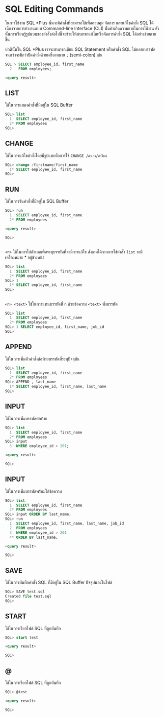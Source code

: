 # SQL Editing Commands

ในการใช้งาน SQL *Plus นั้นจะมีคำสั่งที่สามารถใช้เพื่อควบคุม จัดการ และแก้ไขคำสั่ง SQL ได้ เนื่องจากการทำงานแบบ Command-line Interface (CLI) นั้นทำเกิดความยากในการใช้งาน ดังนั้นการเรียนรู้รูปแบบของคำสั่งต่อไปนี้จะช่วยให้สามารถแก้ไขหรือจัดการคำสั่ง SQL ได้อย่างง่ายดายขึ้น

ปกตินั้นใน SQL *Plus เราจะสามารถเขียน SQL Statement หรือคำสั่ง SQL ได้หลายบรรทัดจนกว่าจะมีกว่าปิดคำสั่งด้วยเครื่องหมาย `;` (semi-colon) เช่น

```sql
SQL > SELECT employee_id, first_name
  2   FROM employees;

<query result>
```

## LIST

ใช้ในการแสดงคำสั่งที่มีอยู่ใน SQL Buffer

```sql
SQL> list
  1  SELECT employee_id, first_name
  2* FROM employees
SQL> 
```

## CHANGE

ใช้ในการแก้ไขคำสั่งโดยมีรูปแบบคือการใช้ `CHANGE /คำเก่า/คำใหม่`

```sql
SQL> change /firstname/first_name
  1* SELECT employee_id, first_name
SQL>
```

## RUN

ใช้ในการรันคำสั่งที่มีอยู่ใน SQL Buffer

```sql
SQL> run
  1  SELECT employee_id, first_name
  2* FROM employees

<query result>

SQL>
```

## <n>

`<n>` ใช้ในการใส่ตัวเลขเพื่อระบุบรรทัดที่จะมีการแก้ไข สังเกตได้จากการใช้คำสั่ง `list` จะมีเครื่องหมาย * อยู่ข้างหน้า

```sql
SQL> list
  1  SELECT employee_id, first_name
  2* FROM employees
SQL> 1
  1* SELECT employee_id, first_name
SQL>
```

## <n> <text>

`<n> <text>` ใข้ในการแทนบรรทัดที่ `n` ด้วยข้อความ `<text>` ทั้งบรรทัด

```sql
SQL> list
  1  SELECT employee_id, first_name
  2* FROM employees
SQL> 1 SELECT employee_id, first_name, job_id
SQL>
```

## APPEND

ใช้ในการเพิ่มตัวคำสั่งต่อท้ายบรรทัดที่ระบุปัจจุบัน

```sql
SQL> list
  1  SELECT employee_id, first_name
  2* FROM employees
SQL> APPEND , last_name
  1* SELECT employee_id, first_name, last_name
SQL>
```

## INPUT

ใช้ในการเพิ่มบรรทัดต่อท้าย

```sql
SQL> list
  1  SELECT employee_id, first_name
  2* FROM employees
SQL> input
  3  WHERE employee_id > 201;

<query result>

SQL>
```

## INPUT <text>

ใช้ในการเพิ่มบรรทัดพร้อมใส่ข้อความ

```sql
SQL> list
  1  SELECT employee_id, first_name
  2* FROM employees
SQL> input ORDER BY last_name;
SQL> run
  1  SELECT employee_id, first_name, last_name, job_id
  2  FROM employees
  3  WHERE employee_id > 201
  4* ORDER BY last_name;

<query result>

SQL>
```

## SAVE

ใช้ในการบันทึกคำสั่ง SQL ที่มีอยู่ใน SQL Buffer ปัจจุบันลงในไฟล์

```sql
SQL> SAVE test.sql
Created file test.sql
SQL>
```

## START

ใช้ในการเรียกไฟล์ SQL ที่ถูกบันทึก

```sql
SQL> start test

<query result>

SQL>
```

## @

ใช้ในการเรียกไฟล์ SQL ที่ถูกบันทึก

```sql
SQL> @test

<query result>

SQL>
```
